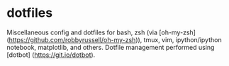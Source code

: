 # dotfiles

Miscellaneous config and dotfiles for bash, zsh (via [oh-my-zsh] (https://github.com/robbyrussell/oh-my-zsh)), tmux, vim, ipython/ipython notebook, matplotlib, and others. Dotfile management performed using [dotbot] (https://git.io/dotbot).
